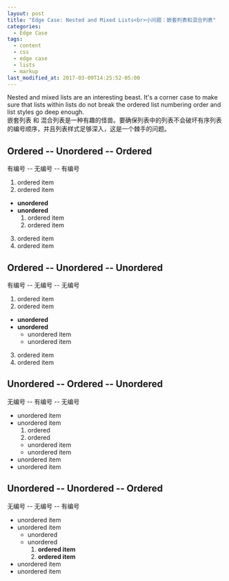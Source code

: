 ```yaml
---
layout: post
title: "Edge Case: Nested and Mixed Lists<br>小问题：嵌套列表和混合列表"
categories:
  - Edge Case
tags:
  - content
  - css
  - edge case
  - lists
  - markup
last_modified_at: 2017-03-09T14:25:52-05:00
---
```


Nested and mixed lists are an interesting beast. It's a corner case to make sure that lists within lists do not break the ordered list numbering order and list styles go deep enough.<br>
嵌套列表 和 混合列表是一种有趣的怪兽。要确保列表中的列表不会破坏有序列表的编号顺序，并且列表样式足够深入，这是一个棘手的问题。


## Ordered -- Unordered -- Ordered<br>
有编号 -- 无编号 -- 有编号

1. ordered item
2. ordered item
  * **unordered**
  * **unordered**
    1. ordered item
    2. ordered item
3. ordered item
4. ordered item

## Ordered -- Unordered -- Unordered<br>
有编号 -- 无编号 -- 无编号

1. ordered item
2. ordered item
  * **unordered**
  * **unordered**
    * unordered item
    * unordered item
3. ordered item
4. ordered item

## Unordered -- Ordered -- Unordered<br>
无编号 -- 有编号 -- 无编号

* unordered item
* unordered item
  1. ordered
  2. ordered
    * unordered item
    * unordered item
* unordered item
* unordered item

## Unordered -- Unordered -- Ordered<br>
无编号 -- 无编号 -- 有编号

* unordered item
* unordered item
  * unordered
  * unordered
    1. **ordered item**
    2. **ordered item**
* unordered item
* unordered item